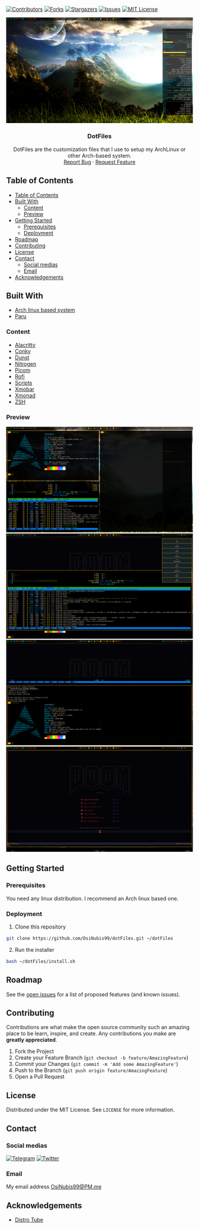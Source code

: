 [![Contributors][contributors-shield]][contributors-url]
[![Forks][forks-shield]][forks-url]
[![Stargazers][stars-shield]][stars-url]
[![Issues][issues-shield]][issues-url]
[![MIT License][license-shield]][license-url]

<!-- PROJECT DESCRIPTION -->
<p align="center">
  <a href="https://github.com/OsiNubis99/dotFiles">
    <img src="https://github.com/OsiNubis99/dotFiles/blob/main/docs/Base.png?raw=true" alt="Base">
  </a>
  <h3 align="center">DotFiles</h3>
  <p align="center">
    DotFiles are the customization files that I use to setup my ArchLinux or other Arch-based system.
    <br />
    <a href="https://github.com/OsiNubis99/dotFiles/issues">Report Bug</a>
    ·
    <a href="https://github.com/OsiNubis99/dotFiles/issues">Request Feature</a>
  </p>
</p>

<!-- TABLE OF CONTENTS -->

## Table of Contents

- [Table of Contents](#table-of-contents)
- [Built With](#built-with)
  - [Content](#content)
  - [Preview](#preview)
- [Getting Started](#getting-started)
  - [Prerequisites](#prerequisites)
  - [Deployment](#deployment)
- [Roadmap](#roadmap)
- [Contributing](#contributing)
- [License](#license)
- [Contact](#contact)
  - [Social medias](#social-medias)
  - [Email](#email)
- [Acknowledgements](#acknowledgements)

<!-- ABOUT THE PROJECT -->

## Built With

- [Arch linux based system](https://archlinux.org/)
- [Paru](https://github.com/morganamilo/paru)

### Content

- [Alacritty](https://github.com/OsiNubis99/dotFiles/tree/main/config/alacritty)
- [Conky](https://github.com/brndnmtthws/conky)
- [Dunst](https://github.com/OsiNubis99/dotFiles/tree/main/config/dunst)
- [Nitrogen](https://github.com/OsiNubis99/dotFiles/tree/main/config/nitrogen)
- [Picom](https://github.com/OsiNubis99/dotFiles/tree/main/config/picom)
- [Rofi](https://github.com/OsiNubis99/dotFiles/tree/main/config/rofi)
- [Scripts](https://github.com/OsiNubis99/dotFiles/tree/main/scripts)
- [Xmobar](https://github.com/OsiNubis99/dotFiles/tree/main/config/xmobar)
- [Xmonad](https://github.com/OsiNubis99/dotFiles/tree/main/config/xmonad)
- [ZSH](https://github.com/OsiNubis99/dotFiles/tree/main/config/zsh)

### Preview

![grid](https://github.com/OsiNubis99/dotFiles/blob/main/docs/Grid.png?raw=true)
![terminal](https://github.com/OsiNubis99/dotFiles/blob/main/docs/Terminal.png?raw=true)
![terminal2](https://github.com/OsiNubis99/dotFiles/blob/main/docs/Terminal2.png?raw=true)
![terminal3](https://github.com/OsiNubis99/dotFiles/blob/main/docs/Terminal3.png?raw=true)

<!-- GETTING STARTED -->

## Getting Started

### Prerequisites

You need any linux distribution. I recommend an Arch linux based one.

### Deployment

1. Clone this repository

```sh
git clone https://github.com/OsiNubis99/dotFiles.git ~/dotFiles
```

2. Run the installer

```sh
bash ~/dotFiles/install.sh
```

<!-- ROADMAP -->

## Roadmap

See the [open issues](https://github.com/OsiNubis99/dotFiles/issues) for a list of proposed features (and known issues).

<!-- CONTRIBUTING -->

## Contributing

Contributions are what make the open source community such an amazing place to be learn, inspire, and create. Any contributions you make are **greatly appreciated**.

1. Fork the Project
2. Create your Feature Branch (`git checkout -b feature/AmazingFeature`)
3. Commit your Changes (`git commit -m 'Add some AmazingFeature'`)
4. Push to the Branch (`git push origin feature/AmazingFeature`)
5. Open a Pull Request

<!-- LICENSE -->

## License

Distributed under the MIT License. See `LICENSE` for more information.

<!-- CONTACT -->

## Contact

### Social medias

[![Telegram](https://www.vectorlogo.zone/logos/telegram/telegram-icon.svg)](https://t.me/OsiNubis99)
[![Twitter](https://www.vectorlogo.zone/logos/twitter/twitter-icon.svg)](https://twitter.com/OsiNubis99)

### Email

My email address OsiNubis99@PM.me

<!-- ACKNOWLEDGEMENTS -->

## Acknowledgements

- [Distro Tube](distrotube.com/)

<!-- MARKDOWN LINKS & IMAGES -->

[contributors-shield]: https://img.shields.io/github/contributors/OsiNubis99/dotFiles.svg?style=for-the-badge
[contributors-url]: https://github.com/OsiNubis99/dotFiles/graphs/contributors
[forks-shield]: https://img.shields.io/github/forks/OsiNubis99/dotFiles.svg?style=for-the-badge
[forks-url]: https://github.com/OsiNubis99/dotFiles/network/members
[stars-shield]: https://img.shields.io/github/stars/OsiNubis99/dotFiles.svg?style=for-the-badge
[stars-url]: https://github.com/OsiNubis99/dotFiles/stargazers
[issues-shield]: https://img.shields.io/github/issues/OsiNubis99/dotFiles.svg?style=for-the-badge
[issues-url]: https://github.com/OsiNubis99/dotFiles/issues
[license-shield]: https://img.shields.io/github/license/OsiNubis99/dotFiles.svg?style=for-the-badge
[license-url]: https://github.com/OsiNubis99/dotFiles/blob/main/LICENSE
